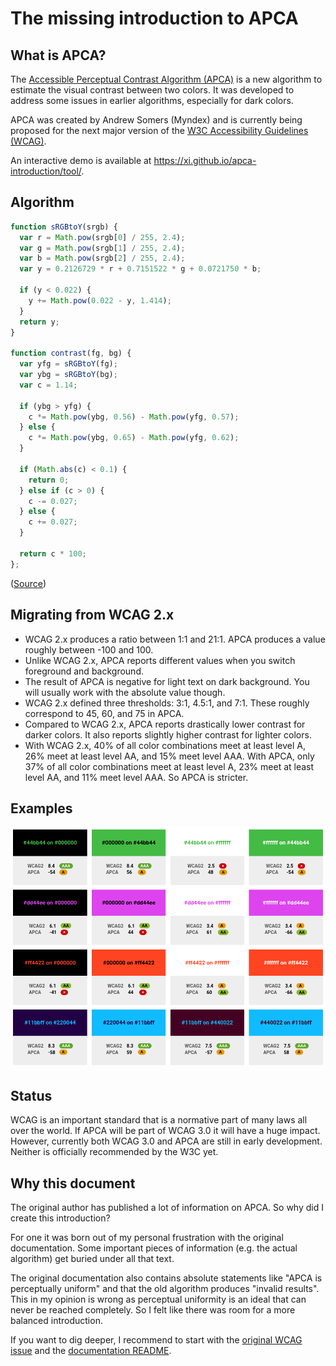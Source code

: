 # The missing introduction to APCA

## What is APCA?

The [Accessible Perceptual Contrast Algorithm (APCA)](https://git.apcacontrast.com/)
is a new algorithm to estimate the visual contrast between two colors.
It was developed to address some issues in earlier algorithms, especially for
dark colors.

APCA was created by Andrew Somers (Myndex) and is currently being proposed for
the next major version of the [W3C Accessibility Guidelines
(WCAG)](https://www.w3.org/TR/wcag-3.0/).

An interactive demo is available at <https://xi.github.io/apca-introduction/tool/>.

## Algorithm

```js
function sRGBtoY(srgb) {
  var r = Math.pow(srgb[0] / 255, 2.4);
  var g = Math.pow(srgb[1] / 255, 2.4);
  var b = Math.pow(srgb[2] / 255, 2.4);
  var y = 0.2126729 * r + 0.7151522 * g + 0.0721750 * b;

  if (y < 0.022) {
    y += Math.pow(0.022 - y, 1.414);
  }
  return y;
}

function contrast(fg, bg) {
  var yfg = sRGBtoY(fg);
  var ybg = sRGBtoY(bg);
  var c = 1.14;

  if (ybg > yfg) {
    c *= Math.pow(ybg, 0.56) - Math.pow(yfg, 0.57);
  } else {
    c *= Math.pow(ybg, 0.65) - Math.pow(yfg, 0.62);
  }

  if (Math.abs(c) < 0.1) {
    return 0;
  } else if (c > 0) {
    c -= 0.027;
  } else {
    c += 0.027;
  }

  return c * 100;
};
```

([Source](https://github.com/Myndex/SAPC-APCA/blob/master/documentation/APCA-W3-LaTeX.md))

## Migrating from WCAG 2.x

- WCAG 2.x produces a ratio between 1:1 and 21:1. APCA produces a value roughly
  between -100 and 100.
- Unlike WCAG 2.x, APCA reports different values when you switch foreground and
  background.
- The result of APCA is negative for light text on dark background. You will
  usually work with the absolute value though.
- WCAG 2.x defined three thresholds: 3:1, 4.5:1, and 7:1. These roughly
  correspond to 45, 60, and 75 in APCA.
- Compared to WCAG 2.x, APCA reports drastically lower contrast for darker
  colors. It also reports slightly higher contrast for lighter colors.
- With WCAG 2.x, 40% of all color combinations meet at least level A, 26% meet
  at least level AA, and 15% meet level AAA. With APCA, only 37% of all color
  combinations meet at least level A, 23% meet at least level AA, and 11% meet
  level AAA. So APCA is stricter.

## Examples

[![Visual comparison of WCAG 2.x and APCA](examples/screenshot.png)](https://xi.github.io/apca-introduction/examples/)

## Status

WCAG is an important standard that is a normative part of many laws all over
the world. If APCA will be part of WCAG 3.0 it will have a huge impact.
However, currently both WCAG 3.0 and APCA are still in early development.
Neither is officially recommended by the W3C yet.

## Why this document

The original author has published a lot of information on APCA. So why did I
create this introduction?

For one it was born out of my personal frustration with the original
documentation. Some important pieces of information (e.g. the actual algorithm)
get buried under all that text.

The original documentation also contains absolute statements like "APCA is
perceptually uniform" and that the old algorithm produces "invalid results".
This in my opinion is wrong as perceptual uniformity is an ideal that can never
be reached completely. So I felt like there was room for a more balanced
introduction.

If you want to dig deeper, I recommend to start with the [original WCAG
issue](https://github.com/w3c/wcag/issues/695) and the [documentation
README](https://git.apcacontrast.com/documentation/README).
